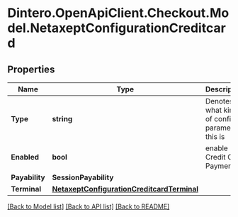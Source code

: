 # Dintero.OpenApiClient.Checkout.Model.NetaxeptConfigurationCreditcard

## Properties

Name | Type | Description | Notes
------------ | ------------- | ------------- | -------------
**Type** | **string** | Denotes what kind of config parameter this is | [optional] 
**Enabled** | **bool** | enable Credit Card Payment | 
**Payability** | **SessionPayability** |  | [optional] 
**Terminal** | [**NetaxeptConfigurationCreditcardTerminal**](NetaxeptConfigurationCreditcardTerminal.md) |  | [optional] 

[[Back to Model list]](../README.md#documentation-for-models) [[Back to API list]](../README.md#documentation-for-api-endpoints) [[Back to README]](../README.md)

